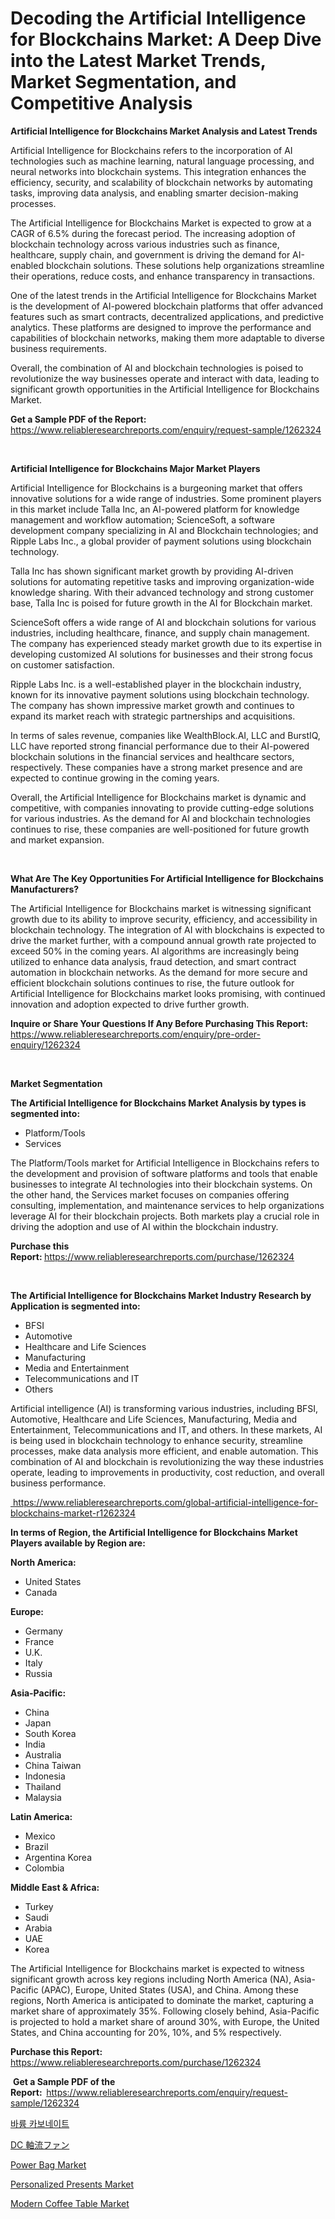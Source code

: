 <p><h1>Decoding the Artificial Intelligence for Blockchains Market: A Deep Dive into the Latest Market Trends, Market Segmentation, and Competitive Analysis</h1></p><p><strong>Artificial Intelligence for Blockchains Market Analysis and Latest Trends</strong></p>
<p><p>Artificial Intelligence for Blockchains refers to the incorporation of AI technologies such as machine learning, natural language processing, and neural networks into blockchain systems. This integration enhances the efficiency, security, and scalability of blockchain networks by automating tasks, improving data analysis, and enabling smarter decision-making processes.</p><p>The Artificial Intelligence for Blockchains Market is expected to grow at a CAGR of 6.5% during the forecast period. The increasing adoption of blockchain technology across various industries such as finance, healthcare, supply chain, and government is driving the demand for AI-enabled blockchain solutions. These solutions help organizations streamline their operations, reduce costs, and enhance transparency in transactions.</p><p>One of the latest trends in the Artificial Intelligence for Blockchains Market is the development of AI-powered blockchain platforms that offer advanced features such as smart contracts, decentralized applications, and predictive analytics. These platforms are designed to improve the performance and capabilities of blockchain networks, making them more adaptable to diverse business requirements.</p><p>Overall, the combination of AI and blockchain technologies is poised to revolutionize the way businesses operate and interact with data, leading to significant growth opportunities in the Artificial Intelligence for Blockchains Market.</p></p>
<p><strong>Get a Sample PDF of the Report:&nbsp;</strong> <a href="https://www.reliableresearchreports.com/enquiry/request-sample/1262324">https://www.reliableresearchreports.com/enquiry/request-sample/1262324</a></p>
<p>&nbsp;</p>
<p><strong>Artificial Intelligence for Blockchains Major Market Players</strong></p>
<p><p>Artificial Intelligence for Blockchains is a burgeoning market that offers innovative solutions for a wide range of industries. Some prominent players in this market include Talla Inc, an AI-powered platform for knowledge management and workflow automation; ScienceSoft, a software development company specializing in AI and Blockchain technologies; and Ripple Labs Inc., a global provider of payment solutions using blockchain technology.</p><p>Talla Inc has shown significant market growth by providing AI-driven solutions for automating repetitive tasks and improving organization-wide knowledge sharing. With their advanced technology and strong customer base, Talla Inc is poised for future growth in the AI for Blockchain market.</p><p>ScienceSoft offers a wide range of AI and blockchain solutions for various industries, including healthcare, finance, and supply chain management. The company has experienced steady market growth due to its expertise in developing customized AI solutions for businesses and their strong focus on customer satisfaction.</p><p>Ripple Labs Inc. is a well-established player in the blockchain industry, known for its innovative payment solutions using blockchain technology. The company has shown impressive market growth and continues to expand its market reach with strategic partnerships and acquisitions.</p><p>In terms of sales revenue, companies like WealthBlock.AI, LLC and BurstIQ, LLC have reported strong financial performance due to their AI-powered blockchain solutions in the financial services and healthcare sectors, respectively. These companies have a strong market presence and are expected to continue growing in the coming years.</p><p>Overall, the Artificial Intelligence for Blockchains market is dynamic and competitive, with companies innovating to provide cutting-edge solutions for various industries. As the demand for AI and blockchain technologies continues to rise, these companies are well-positioned for future growth and market expansion.</p></p>
<p>&nbsp;</p>
<p><strong>What Are The Key Opportunities For Artificial Intelligence for Blockchains Manufacturers?</strong></p>
<p><p>The Artificial Intelligence for Blockchains market is witnessing significant growth due to its ability to improve security, efficiency, and accessibility in blockchain technology. The integration of AI with blockchains is expected to drive the market further, with a compound annual growth rate projected to exceed 50% in the coming years. AI algorithms are increasingly being utilized to enhance data analysis, fraud detection, and smart contract automation in blockchain networks. As the demand for more secure and efficient blockchain solutions continues to rise, the future outlook for Artificial Intelligence for Blockchains market looks promising, with continued innovation and adoption expected to drive further growth.</p></p>
<p><strong>Inquire or Share Your Questions If Any Before Purchasing This Report:</strong> <a href="https://www.reliableresearchreports.com/enquiry/pre-order-enquiry/1262324">https://www.reliableresearchreports.com/enquiry/pre-order-enquiry/1262324</a></p>
<p>&nbsp;</p>
<p><strong>Market Segmentation</strong></p>
<p><strong>The Artificial Intelligence for Blockchains Market Analysis by types is segmented into:</strong></p>
<p><ul><li>Platform/Tools</li><li>Services</li></ul></p>
<p><p>The Platform/Tools market for Artificial Intelligence in Blockchains refers to the development and provision of software platforms and tools that enable businesses to integrate AI technologies into their blockchain systems. On the other hand, the Services market focuses on companies offering consulting, implementation, and maintenance services to help organizations leverage AI for their blockchain projects. Both markets play a crucial role in driving the adoption and use of AI within the blockchain industry.</p></p>
<p><strong>Purchase this Report:&nbsp;</strong><a href="https://www.reliableresearchreports.com/purchase/1262324">https://www.reliableresearchreports.com/purchase/1262324</a></p>
<p>&nbsp;</p>
<p><strong>The Artificial Intelligence for Blockchains Market Industry Research by Application is segmented into:</strong></p>
<p><ul><li>BFSI</li><li>Automotive</li><li>Healthcare and Life Sciences</li><li>Manufacturing</li><li>Media and Entertainment</li><li>Telecommunications and IT</li><li>Others</li></ul></p>
<p><p>Artificial intelligence (AI) is transforming various industries, including BFSI, Automotive, Healthcare and Life Sciences, Manufacturing, Media and Entertainment, Telecommunications and IT, and others. In these markets, AI is being used in blockchain technology to enhance security, streamline processes, make data analysis more efficient, and enable automation. This combination of AI and blockchain is revolutionizing the way these industries operate, leading to improvements in productivity, cost reduction, and overall business performance.</p></p>
<p><a href="https://www.reliableresearchreports.com/global-artificial-intelligence-for-blockchains-market-r1262324">&nbsp;https://www.reliableresearchreports.com/global-artificial-intelligence-for-blockchains-market-r1262324</a></p>
<p><strong>In terms of Region, the Artificial Intelligence for Blockchains Market Players available by Region are:</strong></p>
<p>
    <p> <strong> North America: </strong>
        <ul>
            <li>United States</li>
            <li>Canada</li>
        </ul>
        </p> 
    <p> <strong> Europe: </strong>
        <ul>
            <li>Germany</li>
            <li>France</li>
            <li>U.K.</li>
            <li>Italy</li>
            <li>Russia</li>
        </ul>
        </p> 
    <p> <strong> Asia-Pacific: </strong>
        <ul>
            <li>China</li>
            <li>Japan</li>
            <li>South Korea</li>
            <li>India</li>
            <li>Australia</li>
            <li>China Taiwan</li>
            <li>Indonesia</li>
            <li>Thailand</li>
            <li>Malaysia</li>
        </ul>
        </p> 
    <p> <strong> Latin America: </strong>
        <ul>
            <li>Mexico</li>
            <li>Brazil</li>
            <li>Argentina Korea</li>
            <li>Colombia</li>
        </ul>
        </p> 
    <p> <strong> Middle East & Africa: </strong>
        <ul>
            <li>Turkey</li>
            <li>Saudi</li>
            <li>Arabia</li>
            <li>UAE</li>
            <li>Korea</li>
        </ul>
    </p>
    </p>
<p><p>The Artificial Intelligence for Blockchains market is expected to witness significant growth across key regions including North America (NA), Asia-Pacific (APAC), Europe, United States (USA), and China. Among these regions, North America is anticipated to dominate the market, capturing a market share of approximately 35%. Following closely behind, Asia-Pacific is projected to hold a market share of around 30%, with Europe, the United States, and China accounting for 20%, 10%, and 5% respectively.</p></p>
<p><strong>Purchase this Report: </strong><a href="https://www.reliableresearchreports.com/purchase/1262324">https://www.reliableresearchreports.com/purchase/1262324</a></p>
<p>&nbsp;<strong>Get a Sample PDF of the Report:&nbsp;&nbsp;</strong><a href="https://www.reliableresearchreports.com/enquiry/request-sample/1262324">https://www.reliableresearchreports.com/enquiry/request-sample/1262324</a></p>
<p><strong></strong></p>
<p><p><a href="https://medium.com/@alanperkins1921/%EB%B0%94%EB%A5%A8-%ED%83%84%EC%82%B0%EC%97%BC-%EC%8B%9C%EC%9E%A5-2031%EB%85%84%EA%B9%8C%EC%A7%80%EC%9D%98-%ED%8A%B8%EB%A0%8C%EB%93%9C-%EC%98%88%EC%B8%A1-%EB%B0%8F-%EA%B2%BD%EC%9F%81-%EB%B6%84%EC%84%9D-1587e8595ff2">바륨 카보네이트</a></p><p><a href="https://medium.com/@lawrencewatkins654/dc%E3%82%A2%E3%82%AF%E3%82%B7%E3%83%A3%E3%83%AB%E3%83%95%E3%82%A1%E3%83%B3%E5%B8%82%E5%A0%B4%E3%81%AE%E3%82%B5%E3%82%A4%E3%82%BA-cagr-%E3%83%88%E3%83%AC%E3%83%B3%E3%83%89-2024-2030-569b4ff6eb69">DC 軸流ファン</a></p><p><a href="https://www.linkedin.com/pulse/power-bag-market-size-cagr-trends-2024-2030-suppositions-vpi0c?trackingId=C2u7vxXpfCekVTc5GrugMg%3D%3D">Power Bag Market</a></p><p><a href="https://issuu.com/reportprime-2/docs/personalized-presents-market-size-2030.pptx">Personalized Presents Market</a></p><p><a href="https://www.linkedin.com/pulse/modern-coffee-table-market-comprehensive-assessment-type-application-ozipf?trackingId=TcHKf2PlMaGJ7e9dS%2BQC5g%3D%3D">Modern Coffee Table Market</a></p></p>